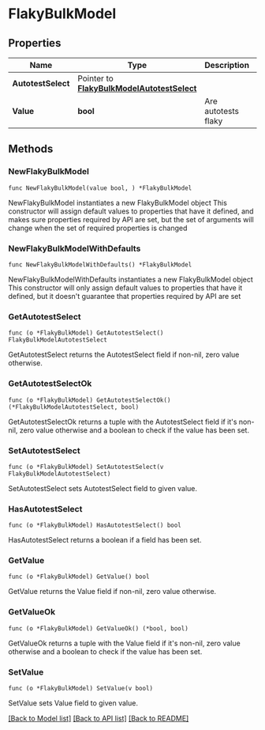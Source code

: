 # FlakyBulkModel

## Properties

Name | Type | Description | Notes
------------ | ------------- | ------------- | -------------
**AutotestSelect** | Pointer to [**FlakyBulkModelAutotestSelect**](FlakyBulkModelAutotestSelect.md) |  | [optional] 
**Value** | **bool** | Are autotests flaky | 

## Methods

### NewFlakyBulkModel

`func NewFlakyBulkModel(value bool, ) *FlakyBulkModel`

NewFlakyBulkModel instantiates a new FlakyBulkModel object
This constructor will assign default values to properties that have it defined,
and makes sure properties required by API are set, but the set of arguments
will change when the set of required properties is changed

### NewFlakyBulkModelWithDefaults

`func NewFlakyBulkModelWithDefaults() *FlakyBulkModel`

NewFlakyBulkModelWithDefaults instantiates a new FlakyBulkModel object
This constructor will only assign default values to properties that have it defined,
but it doesn't guarantee that properties required by API are set

### GetAutotestSelect

`func (o *FlakyBulkModel) GetAutotestSelect() FlakyBulkModelAutotestSelect`

GetAutotestSelect returns the AutotestSelect field if non-nil, zero value otherwise.

### GetAutotestSelectOk

`func (o *FlakyBulkModel) GetAutotestSelectOk() (*FlakyBulkModelAutotestSelect, bool)`

GetAutotestSelectOk returns a tuple with the AutotestSelect field if it's non-nil, zero value otherwise
and a boolean to check if the value has been set.

### SetAutotestSelect

`func (o *FlakyBulkModel) SetAutotestSelect(v FlakyBulkModelAutotestSelect)`

SetAutotestSelect sets AutotestSelect field to given value.

### HasAutotestSelect

`func (o *FlakyBulkModel) HasAutotestSelect() bool`

HasAutotestSelect returns a boolean if a field has been set.

### GetValue

`func (o *FlakyBulkModel) GetValue() bool`

GetValue returns the Value field if non-nil, zero value otherwise.

### GetValueOk

`func (o *FlakyBulkModel) GetValueOk() (*bool, bool)`

GetValueOk returns a tuple with the Value field if it's non-nil, zero value otherwise
and a boolean to check if the value has been set.

### SetValue

`func (o *FlakyBulkModel) SetValue(v bool)`

SetValue sets Value field to given value.



[[Back to Model list]](../README.md#documentation-for-models) [[Back to API list]](../README.md#documentation-for-api-endpoints) [[Back to README]](../README.md)


